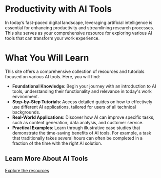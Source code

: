 # Productivity with AI Tools
In today’s fast-paced digital landscape, leveraging artificial intelligence is essential for enhancing productivity and streamlining research processes. This site serves as your comprehensive resource for exploring various AI tools that can transform your work experience.
# What You Will Learn
This site offers a comprehensive collection of resources and tutorials focused on various AI tools. Here, you will find:
- **Foundational Knowledge**: Begin your journey with an introduction to AI tools, understanding their functionality and relevance in today's work environment.
- **Step-by-Step Tutorials**: Access detailed guides on how to effectively use different AI applications, tailored for users of all technical backgrounds.
- **Real-World Applications**: Discover how AI can improve specific tasks, such as content generation, data analysis, and customer service.
- **Practical Examples**: Learn through illustrative case studies that demonstrate the time-saving benefits of AI tools. For example, a task that traditionally takes several hours can often be completed in a fraction of the time with the right AI solution.
## Learn More About AI Tools
<!--
Embark on your AI journey today! [Explore the resources ](ai-tools.md) available on this site, and discover how you can integrate AI tools into your daily work to enhance your productivity and achieve greater success.
-->
<a href="ai-tools" class="cta-button">Explore the resources</a>
